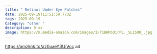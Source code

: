 ```yaml
---
title: " Retinol Under Eye Patches"
date: 2025-09-19T11:51:50.773Z
tags: 2025-09-19
Category: "other "
description: 9.xx
image: https://m.media-amazon.com/images/I/71BHM5DirPL._SL1500_.jpg
---
```

https://amzlink.to/az0uaeY3UiVcc  ad
